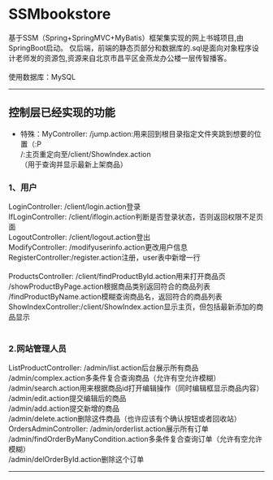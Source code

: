 # SSMbookstore
基于SSM（Spring+SpringMVC+MyBatis）框架集实现的网上书城项目,由SpringBoot启动。
仅后端，前端的静态页部分和数据库的.sql是面向对象程序设计老师发的资源包,资源来自北京市昌平区金燕龙办公楼一层传智播客。</br>
</br>
使用数据库：MySQL</br>
***
## 控制层已经实现的功能

* 特殊：MyController:   /jump.action:用来回到根目录指定文件夹跳到想要的位置（:P</br>
			/:主页重定向至/client/ShowIndex.action</br>（用于查询并显示最新上架商品）

### 1、用户
LoginController: /client/login.action登录</br>
IfLoginController: /client/iflogin.action判断是否登录状态，否则返回权限不足页面</br>
LogoutController: /client/logout.action登出 </br>
ModifyController: /modifyuserinfo.action更改用户信息</br>
RegisterController:/register.action注册，user表中新增一行</br>
</br>
ProductsController:     /client/findProductById.action用来打开商品页</br>
			/showProductByPage.action根据商品类别返回符合的商品列表</br>
			/findProductByName.action模糊查询商品名，返回符合的商品列表</br>
ShowIndexController:/client/ShowIndex.action显示主页，但包括最新添加的商品显示</br>
</br>
### 2.网站管理人员
ListProductController:  /admin/list.action后台展示所有商品</br>
			/admin/complex.action多条件复合查询商品（允许有空允许模糊）</br>
			/admin/search.action用来根据商品id打开编辑操作（同时编辑框显示商品内容）</br>
			/admin/edit.action提交编辑后的商品</br>
			/admin/add.action提交新增的商品</br>
			/admin/delete.action删除这件商品（也许应该有个确认按钮或者回收站）</br>
OrdersAdminController:  /admin/orderlist.action展示所有订单</br>
			/admin/findOrderByManyCondition.action多条件复合查询订单（允许有空允许模糊）</br>
			/admin/delOrderById.action删除这个订单</br>
***
